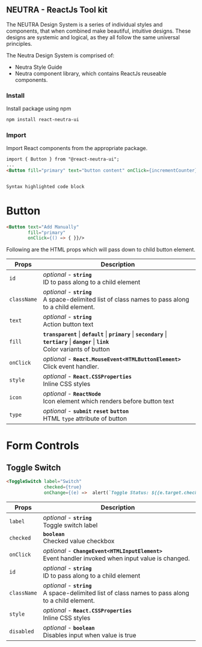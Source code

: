 ## NEUTRA - ReactJs Tool kit
The NEUTRA Design System is a series of individual styles and components, that when combined make beautiful, intuitive designs. These designs are systemic and logical, as they all follow the same universal principles.

The Neutra Design System is comprised of:
- Neutra Style Guide
- Neutra component library, which contains ReactJs reuseable components.

### Install
Install package using npm
```markdown
npm install react-neutra-ui
````

### Import
Import React components from the appropriate package.
```markdown
import { Button } from "@react-neutra-ui";
...
<Button fill="primary" text="button content" onClick={incrementCounter} />
 ```
```markdown

Syntax highlighted code block
````

# Button

```markdown
<Button text="Add Manually"
        fill="primary"
        onClick={() => { }}/>
```

Following are the HTML props which will pass down to child button element.

| Props | Description  |
|--|--|
| `id` | *optional* - **`string`** <br> ID to pass along to a child element |
| `className` | *optional* - **`string`** <br> A space-delimited list of class names to pass along to a child element. |
| `text` | *optional* - **`string`** <br> Action button text |
| `fill` | **`transparent`** \| **`default`** \| **`primary`** \| **`secondary`** \| **`tertiary`** \| **`danger`** \| **`link`** <br>  Color variants of button |
| `onClick` | *optional* - **`React.MouseEvent<HTMLButtonElement>`** <br> Click event handler.|
| `style` | *optional* - **`React.CSSProperties`** <br> Inline CSS styles |
| `icon` | *optional* - **`ReactNode`** <br> Icon element which renders before button text |
| `type` | *optional* -  **`submit`** **`reset`** **`button`** <br> HTML `type` attribute of button |

# Form Controls

## Toggle Switch

```markdown
<ToggleSwitch label="Switch"
			  checked={true}
			  onChange={(e) =>  alert(`Toggle Status: ${{e.target.checked}}`)}/>
```

| Props | Description  |
|--|--|
| `label` | *optional* - **`string`** <br> Toggle switch label |
| `checked` | **`boolean`** <br> Checked value checkbox  |
| `onClick` | *optional* - **`ChangeEvent<HTMLInputElement>`** <br> Event handler invoked when input value is changed.|
| `id` | *optional* - **`string`** <br> ID to pass along to a child element |
| `className` | *optional* - **`string`** <br> A space-delimited list of class names to pass along to a child element. |
| `style` | *optional* - **`React.CSSProperties`** <br> Inline CSS styles |
| `disabled` | *optional* - **`boolean`** <br> Disables input when value is true |
